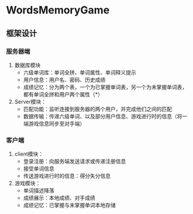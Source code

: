 # WordsMemoryGame
## 框架设计
### 服务器端
1. 数据库模块
    - 六级单词库：单词全拼、单词属性、单词释义提示
    - 用户信息：用户名、密码、历史成绩
    - 成绩记忆：分为两个表，一个为已掌握单词表，另一个为未掌握单词表，都有单词全拼和用户两个属性（*）
2. Server模块：
    - 匹配功能：监听连接到服务器的两个用户，并完成他们之间的匹配
    - 数据传输：传递六级单词、以及部分用户信息、游戏进行时的信息（将一端游戏信息同步至对手端）

### 客户端
1. client模块：
    - 登录注册：向服务端发送请求或传递注册信息
    - 接受单词信息
    - 传送游戏进行时的信息：得分失分信息
2. 游戏模块：
    - 单词描述降落
    - 成绩展示：本地成绩、对手成绩
    - 成绩记忆：已掌握与未掌握单词本地存储
